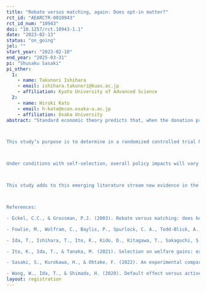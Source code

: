 ```yaml
---
title: "Rebate versus matching, again: Does opt-in matter?"
rct_id: "AEARCTR-0010943"
rct_id_num: "10943"
doi: "10.1257/rct.10943-1.1"
date: "2023-02-13"
status: "on_going"
jel: ""
start_year: "2023-02-10"
end_year: "2025-03-31"
pi: "Shusaku Sasaki"
pi_other:
  1:
    - name: Takunori Ishihara
    - email: ishihara.takunori@kuas.ac.jp
    - affiliation: Kyoto University of Advanced Science
  2:
    - name: Hiroki Kato
    - email: h-kato@econ.osaka-u.ac.jp
    - affiliation: Osaka University
abstract: "Standard economic theory predicts that, when the donation price and all other factors are equal, there should be no difference in individuals’ donation behavior under matching and rebate schemes. For example, a 1:1 matching is equivalent to a 50% rebate. In the former scheme, when one chooses to donate 5000 JPY to a charity, the same amount will be added to this donation, thus making the total amount donated to the charity 10,000 JPY. In the latter scheme, when one chooses to donate 10,000 JPY to a charity, half of the amount will be refunded, making the actual donation expenditure 5000 JPY. Similarly, a 2:1 matching is equivalent to a 33% rebate, and a 4:1 matching is equivalent to a 20% rebate. However, Eckel and Grossman (2003) experimentally reveal that donation rates and average donation expenditures for matching are higher than for rebate. Sasaki, Kurokawa, and Ohtake (2021) use a Japanese nationwide sample and report the findings consistent with Eckel and Grossman (2003).

This study’s purpose is to determine in a randomized controlled trial how treatment effects of matching and rebate change when people can self-select whether to use such schemes or not. Most traditional policy research using randomized controlled trials has measured the causal effects of mandatory policy assignment. However, implementing a policy intervention in a mandatory manner is rare in the real world. This is because mandatory implementation requires a system that enables a policy to be applied to all individuals involved and monitors their adherence to it. Also, a policy must be made mandatory by law, and implementation costs tend to be extremely high. In practice, policies are often applied to only those who choose to accept them, in particular by employing an opt-in scheme, where a policy is not applied by default, but rather only upon request.

Under conditions with self-selection, overall policy impacts will vary depending on the heterogeneous effects across individuals and which individuals self-select to receive the policy. For example, if a policy is widely accepted by people for whom a large (or significant) positive policy effect appears, the overall policy impact will become larger than if the policy intervention was mandated, and thus the policy function more efficiently due to self-selection. Conversely, if those who are likely to experience small or negative effects choose to receive a policy intervention, the overall policy impact will become relatively small, and self-selection will prevent it from functioning efficiently. To accurately understand the real-world implications of policy interventions, it is essential to ascertain the influence of self-selection on policy efficiency. Recent field experimental studies have begun to measure policy intervention effects after considering self-selection, particularly in electricity markets (Wang et al. 2020; Fowlie et al. 2021; Ito et al. 2021; Ida et al. 2022).

This study adds to this emerging literature stream new evidence in the context of charitable giving by measuring the treatment effects of matching and rebate, while considering self-selection.

References:
- Eckel, C.C., & Grossman, P.J. (2003). Rebate versus matching: does how we subsidize charitable contributions matter?. Journal of Public Economics, 87(3-4), 681-701.
- Fowlie, M., Wolfram, C., Baylis, P., Spurlock, C. A., Todd-Blick, A., & Cappers, P. (2021). Default effects and follow-on behaviour: evidence from an electricity pricing program. The Review of Economic Studies, 88(6), 2886–2934.
- Ida, T., Ishihara, T., Ito, K., Kido, D., Kitagawa, T., Sakaguchi, S., & Sasaki, S. (2022). Choosing who chooses: selection-driven targeting in energy rebate programs. National Bureau of Economic Research. (No. w30469). 
- Ito, K., Ida, T., & Tanaka, M. (2021). Selection on welfare gains: experimental evidence from electricity plan choice. National Bureau of Economic Research. (No. w28413).
- Sasaki, S., Kurokawa, H., & Ohtake, F. (2022). An experimental comparison of rebate and matching in charitable giving: The case of Japan. The Japanese Economic Review, 73(1), 147-177.
- Wang, W., Ida, T., & Shimada, H. (2020). Default effect versus active decision: evidence from a field experiment in Los Alamos. European Economic Review, 128, 103498."
layout: registration
---
```


